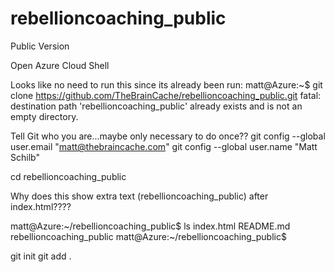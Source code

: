 # rebellioncoaching_public
Public Version


Open Azure Cloud Shell

Looks like no need to run this since its already been run:
matt@Azure:~$ git clone https://github.com/TheBrainCache/rebellioncoaching_public.git
fatal: destination path 'rebellioncoaching_public' already exists and is not an empty directory.

Tell Git who you are...maybe only necessary to do once??
git config --global user.email "matt@thebraincache.com"
git config --global user.name "Matt Schilb"

cd rebellioncoaching_public

Why does this show extra text (rebellioncoaching_public) after index.html????

matt@Azure:~/rebellioncoaching_public$ ls
index.html  README.md  rebellioncoaching_public
matt@Azure:~/rebellioncoaching_public$

git init
git add .

